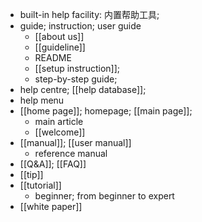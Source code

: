 - built-in help facility: 内置帮助工具;
- guide; instruction; user guide
    - [[about us]]
    - [[guideline]]
    - README
    - [[setup instruction]];
    - step-by-step guide;
- help centre; [[help database]]; 
- help menu
- [[home page]]; homepage; [[main page]];
    - main article
    - [[welcome]]
- [[manual]]; [[user manual]]
    - reference manual
- [[Q&A]]; [[FAQ]]
- [[tip]]
- [[tutorial]]
    - beginner; from beginner to expert
- [[white paper]]
